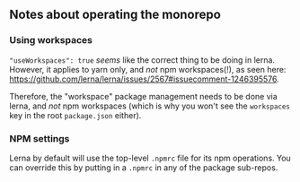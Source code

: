 ## Notes about operating the monorepo

### Using workspaces

`"useWorkspaces": true` _seems_ like the correct thing to be doing in lerna. However, it applies to yarn only, and _not_ npm workspaces(!), as seen here: https://github.com/lerna/lerna/issues/2567#issuecomment-1246395576.

Therefore, the "workspace" package management needs to be done via lerna, and _not_ npm workspaces (which is why you won't see the `workspaces` key in the root `package.json` either).

### NPM settings

Lerna by default will use the top-level `.npmrc` file for its npm operations. You can override this by putting in a `.npmrc` in any of the package sub-repos.
